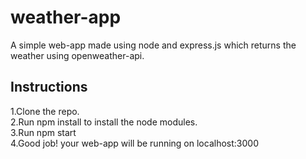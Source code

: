 # weather-app
A simple web-app made using node and express.js which returns the weather using openweather-api.
## Instructions  
1.Clone the repo.  
2.Run npm install to install the node modules.  
3.Run npm start  
4.Good job! your web-app will be running on localhost:3000  
